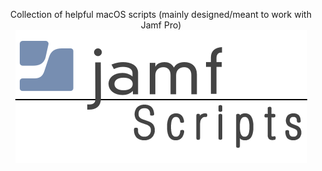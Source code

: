 <p align="center">
Collection of helpful macOS scripts (mainly designed/meant to work with Jamf Pro)
<br>
<img align="center" src="images/jamfScripts.png" />
</p>
